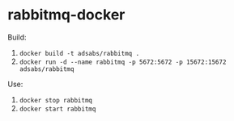 # rabbitmq-docker

Build:

  1. `docker build -t adsabs/rabbitmq .`
  1. `docker run -d --name rabbitmq -p 5672:5672 -p 15672:15672 adsabs/rabbitmq`

Use:

  1. `docker stop rabbitmq`
  2. `docker start rabbitmq`

